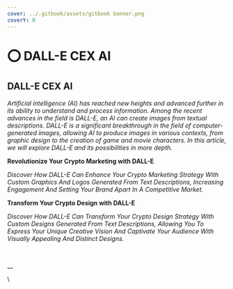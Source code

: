 ```yaml
---
cover: ../.gitbook/assets/gitbook banner.png
coverY: 0
---
```


# ⭕ DALL-E CEX AI

## DALL-E CEX AI

&#x20;_Artificial intelligence (AI) has reached new heights and advanced further in its ability to understand and process information. Among the recent advances in the field is DALL-E, an AI can create images from textual descriptions. DALL-E is a significant breakthrough in the field of computer-generated images, allowing AI to produce images in various contexts, from graphic design to the creation of game and movie characters. In this article, we will explore DALL-E and its possibilities in more depth._

**Revolutionize Your Crypto Marketing with DALL-E**

_Discover How DALL-E Can Enhance Your Crypto Marketing Strategy With Custom Graphics And Logos Generated From Text Descriptions, Increasing Engagement And Setting Your Brand Apart In A Competitive Market._

**Transform Your Crypto Design with DALL-E**

_Discover How DALL-E Can Transform Your Crypto Design Strategy With Custom Designs Generated From Text Descriptions, Allowing You To Express Your Unique Creative Vision And Captivate Your Audience With Visually Appealing And Distinct Designs._

[\
](https://cex-ai.gitbook.io/cex-ai-exchange/products/dall-e-cex-ai)

__

\
